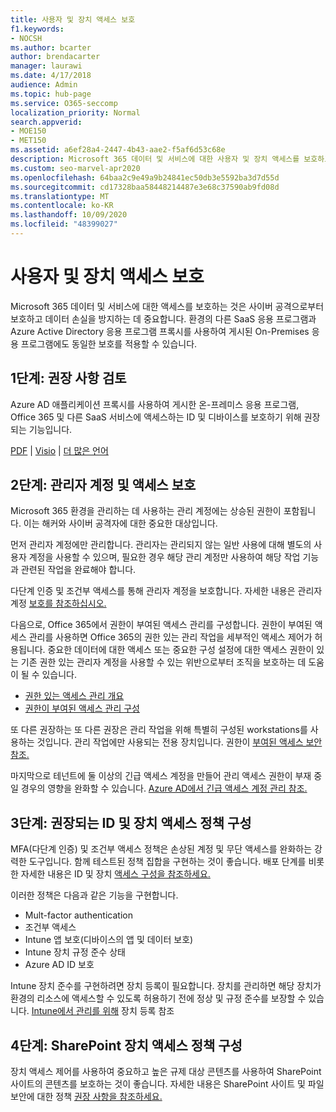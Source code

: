 ```yaml
---
title: 사용자 및 장치 액세스 보호
f1.keywords:
- NOCSH
ms.author: bcarter
author: brendacarter
manager: laurawi
ms.date: 4/17/2018
audience: Admin
ms.topic: hub-page
ms.service: O365-seccomp
localization_priority: Normal
search.appverid:
- MOE150
- MET150
ms.assetid: a6ef28a4-2447-4b43-aae2-f5af6d53c68e
description: Microsoft 365 데이터 및 서비스에 대한 사용자 및 장치 액세스를 보호하고 데이터 손실을 방지하는 방법을 학습합니다.
ms.custom: seo-marvel-apr2020
ms.openlocfilehash: 64baa2c9e49a9b24841ec50db3e5592ba3d7d55d
ms.sourcegitcommit: cd17328baa58448214487e3e68c37590ab9fd08d
ms.translationtype: MT
ms.contentlocale: ko-KR
ms.lasthandoff: 10/09/2020
ms.locfileid: "48399027"
---
```

# <a name="protect-user-and-device-access"></a>사용자 및 장치 액세스 보호

Microsoft 365 데이터 및 서비스에 대한 액세스를 보호하는 것은 사이버 공격으로부터 보호하고 데이터 손실을 방지하는 데 중요합니다. 환경의 다른 SaaS 응용 프로그램과 Azure Active Directory 응용 프로그램 프록시를 사용하여 게시된 On-Premises 응용 프로그램에도 동일한 보호를 적용할 수 있습니다.
  
## <a name="step-1-review-recommendations"></a>1단계: 권장 사항 검토

Azure AD 애플리케이션 프록시를 사용하여 게시한 온-프레미스 응용 프로그램, Office 365 및 다른 SaaS 서비스에 액세스하는 ID 및 디바이스를 보호하기 위해 권장되는 기능입니다.
  
[PDF](https://go.microsoft.com/fwlink/p/?linkid=841656) | [Visio](https://go.microsoft.com/fwlink/p/?linkid=841657) | [더 많은 언어](https://www.microsoft.com/download/details.aspx?id=55032)
  
## <a name="step-2-protect-administrator-accounts-and-access"></a>2단계: 관리자 계정 및 액세스 보호
Microsoft 365 환경을 관리하는 데 사용하는 관리 계정에는 상승된 권한이 포함됩니다. 이는 해커와 사이버 공격자에 대한 중요한 대상입니다. 

먼저 관리자 계정에만 관리합니다. 관리자는 관리되지 않는 일반 사용에 대해 별도의 사용자 계정을 사용할 수 있으며, 필요한 경우 해당 관리 계정만 사용하여 해당 작업 기능과 관련된 작업을 완료해야 합니다.

다단계 인증 및 조건부 액세스를 통해 관리자 계정을 보호합니다. 자세한 내용은 관리자 계정 [보호를 참조하십시오.](https://docs.microsoft.com/microsoft-365/enterprise/identity-access-prerequisites#protecting-administrator-accounts) 

다음으로, Office 365에서 권한이 부여된 액세스 관리를 구성합니다. 권한이 부여된 액세스 관리를 사용하면 Office 365의 권한 있는 관리 작업을 세부적인 액세스 제어가 허용됩니다. 중요한 데이터에 대한 액세스 또는 중요한 구성 설정에 대한 액세스 권한이 있는 기존 권한 있는 관리자 계정을 사용할 수 있는 위반으로부터 조직을 보호하는 데 도움이 될 수 있습니다.

- [권한 있는 액세스 관리 개요](privileged-access-management-overview.md)
- [권한이 부여된 액세스 관리 구성](privileged-access-management-configuration.md)

또 다른 권장하는 또 다른 권장은 관리 작업을 위해 특별히 구성된 workstations를 사용하는 것입니다. 관리 작업에만 사용되는 전용 장치입니다. 권한이 [부여된 액세스 보안 참조.](https://docs.microsoft.com/windows-server/identity/securing-privileged-access/securing-privileged-access)

마지막으로 테넌트에 둘 이상의 긴급 액세스 계정을 만들어 관리 액세스 권한이 부재 중일 경우의 영향을 완화할 수 있습니다. [Azure AD에서 긴급 액세스 계정 관리 참조.](https://docs.microsoft.com/azure/active-directory/users-groups-roles/directory-emergency-access) 

## <a name="step-3-configure-recommended-identity-and-device-access-policies"></a>3단계: 권장되는 ID 및 장치 액세스 정책 구성
MFA(다단계 인증) 및 조건부 액세스 정책은 손상된 계정 및 무단 액세스를 완화하는 강력한 도구입니다. 함께 테스트된 정책 집합을 구현하는 것이 좋습니다. 배포 단계를 비롯한 자세한 내용은 ID 및 장치 [액세스 구성을 참조하세요.](../security/office-365-security/microsoft-365-policies-configurations.md)

 이러한 정책은 다음과 같은 기능을 구현합니다.
- Mult-factor authentication
- 조건부 액세스
- Intune 앱 보호(디바이스의 앱 및 데이터 보호)
- Intune 장치 규정 준수 상태
- Azure AD ID 보호

Intune 장치 준수를 구현하려면 장치 등록이 필요합니다. 장치를 관리하면 해당 장치가 환경의 리소스에 액세스할 수 있도록 허용하기 전에 정상 및 규정 준수를 보장할 수 있습니다. [Intune에서 관리를 위해](https://docs.microsoft.com/intune-classic/deploy-use/enroll-devices-in-microsoft-intune) 장치 등록 참조

## <a name="step-4-configure-sharepoint-device-access-policies"></a>4단계: SharePoint 장치 액세스 정책 구성

장치 액세스 제어를 사용하여 중요하고 높은 규제 대상 콘텐츠를 사용하여 SharePoint 사이트의 콘텐츠를 보호하는 것이 좋습니다. 자세한 내용은 SharePoint 사이트 및 파일 보안에 대한 정책 [권장 사항을 참조하세요.](../security/office-365-security/sharepoint-file-access-policies.md)



    

